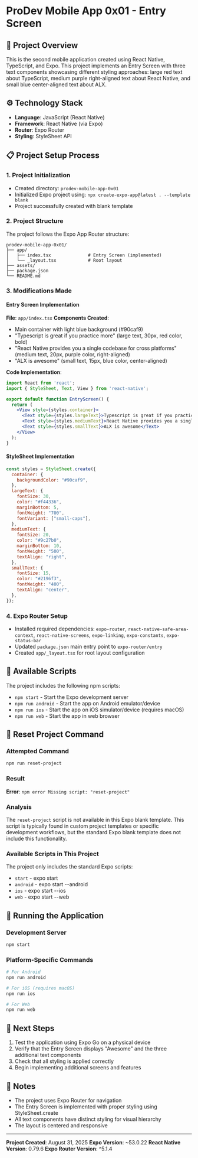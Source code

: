 # ProDev Mobile App 0x01 - Entry Screen

## 🎯 Project Overview
This is the second mobile application created using React Native, TypeScript, and Expo. This project implements an Entry Screen with three text components showcasing different styling approaches: large red text about TypeScript, medium purple right-aligned text about React Native, and small blue center-aligned text about ALX.

## ⚙️ Technology Stack
- **Language**: JavaScript (React Native)
- **Framework**: React Native (via Expo)
- **Router**: Expo Router
- **Styling**: StyleSheet API

## 📋 Project Setup Process

### 1. Project Initialization
- Created directory: `prodev-mobile-app-0x01`
- Initialized Expo project using: `npx create-expo-app@latest . --template blank`
- Project successfully created with blank template

### 2. Project Structure
The project follows the Expo App Router structure:
```
prodev-mobile-app-0x01/
├── app/
│   ├── index.tsx              # Entry Screen (implemented)
│   └── _layout.tsx            # Root layout
├── assets/
├── package.json
└── README.md
```

### 3. Modifications Made

#### Entry Screen Implementation
**File**: `app/index.tsx`
**Components Created**:
- Main container with light blue background (#90caf9)
- "Typescript is great if you practice more" (large text, 30px, red color, bold)
- "React Native provides you a single codebase for cross platforms" (medium text, 20px, purple color, right-aligned)
- "ALX is awesome" (small text, 15px, blue color, center-aligned)

**Code Implementation**:
```jsx
import React from 'react';
import { StyleSheet, Text, View } from 'react-native';

export default function EntryScreen() {
  return (
    <View style={styles.container}>
      <Text style={styles.largeText}>Typescript is great if you practice more</Text>
      <Text style={styles.mediumText}>React Native provides you a single codebase for cross platforms</Text>
      <Text style={styles.smallText}>ALX is awesome</Text>
    </View>
  );
}
```

#### StyleSheet Implementation
```jsx
const styles = StyleSheet.create({
  container: {
    backgroundColor: "#90caf9",
  },
  largeText: {
    fontSize: 30,
    color: "#f44336",
    marginBottom: 5,
    fontWeight: "700",
    fontVariant: ["small-caps"],
  },
  mediumText: {
    fontSize: 20,
    color: "#9c27b0",
    marginBottom: 10,
    fontWeight: "500",
    textAlign: "right",
  },
  smallText: {
    fontSize: 15,
    color: "#2196f3",
    fontWeight: "400",
    textAlign: "center",
  },
});
```

### 4. Expo Router Setup
- Installed required dependencies: `expo-router`, `react-native-safe-area-context`, `react-native-screens`, `expo-linking`, `expo-constants`, `expo-status-bar`
- Updated `package.json` main entry point to `expo-router/entry`
- Created `app/_layout.tsx` for root layout configuration

## 🔧 Available Scripts

The project includes the following npm scripts:
- `npm start` - Start the Expo development server
- `npm run android` - Start the app on Android emulator/device
- `npm run ios` - Start the app on iOS simulator/device (requires macOS)
- `npm run web` - Start the app in web browser

## 🚨 Reset Project Command

### Attempted Command
```bash
npm run reset-project
```

### Result
**Error**: `npm error Missing script: "reset-project"`

### Analysis
The `reset-project` script is not available in this Expo blank template. This script is typically found in custom project templates or specific development workflows, but the standard Expo blank template does not include this functionality.

### Available Scripts in This Project
The project only includes the standard Expo scripts:
- `start` - expo start
- `android` - expo start --android
- `ios` - expo start --ios
- `web` - expo start --web

## 📱 Running the Application

### Development Server
```bash
npm start
```

### Platform-Specific Commands
```bash
# For Android
npm run android

# For iOS (requires macOS)
npm run ios

# For Web
npm run web
```

## 🎯 Next Steps
1. Test the application using Expo Go on a physical device
2. Verify that the Entry Screen displays "Awesome" and the three additional text components
3. Check that all styling is applied correctly
4. Begin implementing additional screens and features

## 📝 Notes
- The project uses Expo Router for navigation
- The Entry Screen is implemented with proper styling using StyleSheet.create
- All text components have distinct styling for visual hierarchy
- The layout is centered and responsive

---
**Project Created**: August 31, 2025
**Expo Version**: ~53.0.22
**React Native Version**: 0.79.6
**Expo Router Version**: ^5.1.4
